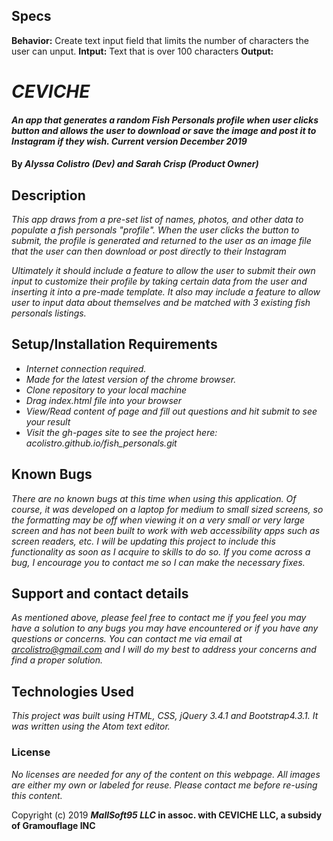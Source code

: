 ## Specs

**Behavior:** Create text input field that limits the number of characters the user can unput.
**Intput:** Text that is over 100 characters
**Output:**

# _CEVICHE_

#### _An app that generates a random Fish Personals profile when user clicks button and allows the user to download or save the image and post it to Instagram if they wish. Current version December 2019_

#### By _**Alyssa Colistro (Dev) and Sarah Crisp (Product Owner)**_

## Description

_This app draws from a pre-set list of names, photos, and other data to populate a fish personals "profile". When the user clicks the button to submit, the profile is generated and returned to the user as an image file that the user can then download or post directly to their Instagram_

_Ultimately it should include a feature to allow the user to submit their own input to customize their profile by taking certain data from the user and inserting it into a pre-made template. It also may include a feature to allow user to input data about themselves and be matched with 3 existing fish personals listings._

## Setup/Installation Requirements

* _Internet connection required._
* _Made for the latest version of the chrome browser._
* _Clone repository to your local machine_
* _Drag index.html file into your browser_
* _View/Read content of page and fill out questions and hit submit to see your result_
* _Visit the gh-pages site to see the project here:_ _acolistro.github.io/fish_personals.git_

## Known Bugs

_There are no known bugs at this time when using this application. Of course, it was developed on a laptop for medium to small sized screens, so the formatting may be off when viewing it on a very small or very large screen and has not been built to work with web accessibility apps such as screen readers, etc. I will be updating this project to include this functionality as soon as I acquire to skills to do so. If you come across a bug, I encourage you to contact me so I can make the necessary fixes._


## Support and contact details

_As mentioned above, please feel free to contact me if you feel you may have a solution to any bugs you may have encountered or if you have any questions or concerns. You can contact me via email at arcolistro@gmail.com and I will do my best to address your concerns and find a proper solution._

## Technologies Used

_This project was built using HTML, CSS, jQuery 3.4.1 and Bootstrap4.3.1. It was written using the Atom text editor._

### License

_No licenses are needed for any of the content on this webpage. All images are either my own or labeled for reuse. Please contact me before re-using this content._

Copyright (c) 2019 **_MallSoft95 LLC_ in assoc. with CEVICHE LLC, a subsidy of Gramouflage INC**
